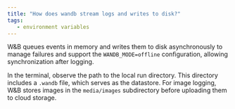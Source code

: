 ```yaml
---
title: "How does wandb stream logs and writes to disk?"
tags:
   - environment variables
---
```

W&B queues events in memory and writes them to disk asynchronously to manage failures and support the `WANDB_MODE=offline` configuration, allowing synchronization after logging.

In the terminal, observe the path to the local run directory. This directory includes a `.wandb` file, which serves as the datastore. For image logging, W&B stores images in the `media/images` subdirectory before uploading them to cloud storage.